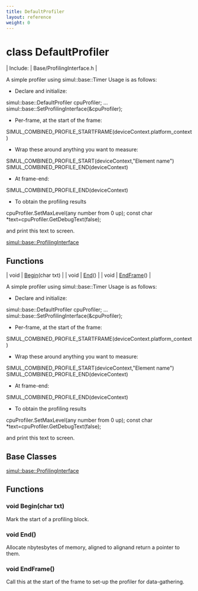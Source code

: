 ```yaml
---
title: DefaultProfiler
layout: reference
weight: 0
---
```

class DefaultProfiler
===

| Include: | Base/ProfilingInterface.h |

A simple profiler using simul::base::Timer
Usage is as follows:

* Declare and initialize:

simul::base::DefaultProfiler cpuProfiler;
...
simul::base::SetProfilingInterface(&cpuProfiler);

* Per-frame, at the start of the frame:

SIMUL_COMBINED_PROFILE_STARTFRAME(deviceContext.platform_context)

*  Wrap these around anything you want to measure:

SIMUL_COMBINED_PROFILE_START(deviceContext,"Element name")
SIMUL_COMBINED_PROFILE_END(deviceContext)

* At frame-end:

SIMUL_COMBINED_PROFILE_END(deviceContext)

* To obtain the profiling results

cpuProfiler.SetMaxLevel(any number from 0 up);
const char *text=cpuProfiler.GetDebugText(false);

and print this text to screen.

  

[simul::base::ProfilingInterface](profilinginterface)

Functions
---

| void | [Begin](#Begin)(char txt) |
| void | [End](#End)() |
| void | [EndFrame](#EndFrame)() |

A simple profiler using simul::base::Timer
Usage is as follows:

* Declare and initialize:

simul::base::DefaultProfiler cpuProfiler;
...
simul::base::SetProfilingInterface(&cpuProfiler);

* Per-frame, at the start of the frame:

SIMUL_COMBINED_PROFILE_STARTFRAME(deviceContext.platform_context)

*  Wrap these around anything you want to measure:

SIMUL_COMBINED_PROFILE_START(deviceContext,"Element name")
SIMUL_COMBINED_PROFILE_END(deviceContext)

* At frame-end:

SIMUL_COMBINED_PROFILE_END(deviceContext)

* To obtain the profiling results

cpuProfiler.SetMaxLevel(any number from 0 up);
const char *text=cpuProfiler.GetDebugText(false);

and print this text to screen.

  


Base Classes
---
[simul::base::ProfilingInterface](profilinginterface)

Functions
---

### <a name="Begin"/>void Begin(char txt)
Mark the start of a profiling block.

### <a name="End"/>void End()
Allocate nbytesbytes of memory, aligned to alignand return a pointer to them.

### <a name="EndFrame"/>void EndFrame()
Call this at the start of the frame to set-up the profiler for data-gathering.
